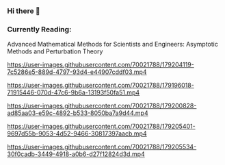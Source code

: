 ### Hi there 👋

### Currently Reading:
Advanced Mathematical Methods for Scientists and Engineers: Asymptotic Methods and Perturbation Theory

<!--
**michaeldavidjohnson/michaeldavidjohnson** is a ✨ _special_ ✨ repository because its `README.md` (this file) appears on your GitHub profile.

Here are some ideas to get you started:

- 🔭 I’m currently working on ...
- 🌱 I’m currently learning ...
- 👯 I’m looking to collaborate on ...
- 🤔 I’m looking for help with ...
- 💬 Ask me about ...
- 📫 How to reach me: ...
- 😄 Pronouns: ...
- ⚡ Fun fact: ...
-->



https://user-images.githubusercontent.com/70021788/179204119-7c5286e5-889d-4797-93d4-e44907cddf03.mp4

https://user-images.githubusercontent.com/70021788/179196018-71915446-070d-47c6-9b6a-13193f50fa51.mp4

https://user-images.githubusercontent.com/70021788/179200828-ad85aa03-e59c-4892-b533-8050ba7a9d44.mp4

https://user-images.githubusercontent.com/70021788/179205401-9697d55b-9053-4d52-9466-30817397aacb.mp4

https://user-images.githubusercontent.com/70021788/179205534-30f0cadb-3449-4918-a0b6-d27f12824d3d.mp4




